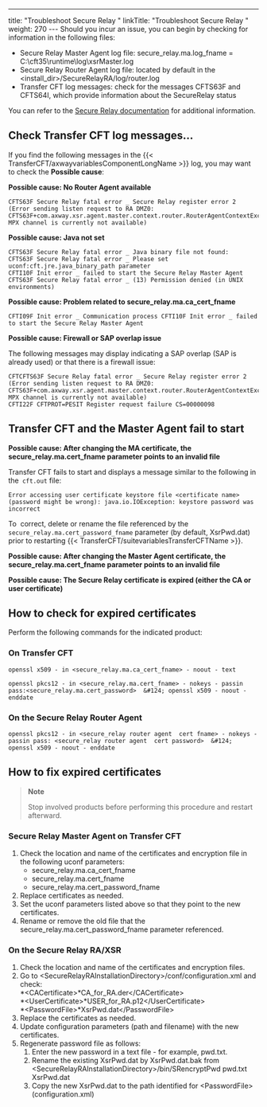 ---
title: "Troubleshoot Secure Relay "
linkTitle: "Troubleshoot Secure Relay "
weight: 270
--- Should you incur an issue, you can begin by checking for information in the following files:

- Secure Relay Master Agent log file: secure_relay.ma.log_fname = C:\\cft35\\runtime\\log\\xsrMaster.log
- Secure Relay Router Agent log file: located by default in the &lt;install_dir>/SecureRelayRA/log/router.log
- Transfer CFT log messages: check for the messages CFTS63F and CFTS64I, which provide information about the SecureRelay status

You can refer to the [Secure Relay documentation](https://docs.axway.com/bundle/SecureRelay_271_AdministratorsGuide_allOS_en_HTML5/page/Content/AxwayStartPageRA_admin.htm) for additional information.

## Check Transfer CFT log messages...

If you find the following messages in the {{< TransferCFT/axwayvariablesComponentLongName  >}} log, you may want to check the **Possible cause**:

****Possible cause: No Router Agent available****

```
CFTS63F Secure Relay fatal error _ Secure Relay register error 2 (Error sending listen request to RA DMZ0: CFTS63F+com.axway.xsr.agent.master.context.router.RouterAgentContextException: MPX channel is currently not available)
```

****Possible cause: Java not set****

```
CFTS63F Secure Relay fatal error _ Java binary file not found:
CFTS63F Secure Relay fatal error _ Please set uconf:cft.jre.java_binary_path parameter
CFTI10F Init error _ failed to start the Secure Relay Master Agent CFTS63F Secure Relay fatal error _ (13) Permission denied (in UNIX environments)
```

****Possible cause: Problem related to secure_relay.ma.ca_cert_fname****

```
CFTI09F Init error _ Communication process CFTI10F Init error _ failed to start the Secure Relay Master Agent
```

****Possible cause: Firewall or SAP overlap issue****

The following messages may display indicating a SAP overlap (SAP is already used) or that there is a firewall issue:

```
CFTCFTS63F Secure Relay fatal error _ Secure Relay register error 2 (Error sending listen request to RA DMZ0:
CFTS63F+com.axway.xsr.agent.master.context.router.RouterAgentContextException: MPX channel is currently not available)
CFTI22F CFTPROT=PESIT Register request failure CS=00000098
```

## Transfer CFT and the Master Agent fail to start

****Possible cause: After changing the MA certificate, the secure_relay.ma.cert_fname parameter points to an invalid file****

Transfer CFT fails to start and displays a message similar to the following in the` cft.out` file:

```
Error accessing user certificate keystore file <certificate name> (password might be wrong): java.io.IOException: keystore password was incorrect
```

To  correct, delete or rename the file referenced by the `secure_relay.ma.cert_password_fname` parameter (by default, XsrPwd.dat) prior to restarting {{< TransferCFT/suitevariablesTransferCFTName  >}}.

****Possible cause: After changing the Master Agent certificate, the secure_relay.ma.cert_fname parameter points to an invalid file****

****Possible cause: The Secure Relay certificate is expired (either the CA or user certificate)****

## How to check for expired certificates

Perform the following commands for the indicated product:

### On Transfer CFT

`openssl x509 - in <secure_relay.ma.ca_cert_fname> - noout - text`

`openssl pkcs12 - in <secure_relay.ma.cert_fname> - nokeys - passin pass:<secure_relay.ma.cert_password>  &#124; openssl x509 - noout - enddate`

### On the Secure Relay Router Agent

`openssl pkcs12 - in <secure_relay router agent  cert fname> - nokeys - passin pass: <secure_relay router agent  cert password>  &#124; openssl x509 - noout - enddate`

## How to fix expired certificates

> **Note**
>
> Stop involved products before performing this procedure and restart afterward.

### Secure Relay Master Agent on Transfer CFT

1. Check the location and name of the certificates and encryption file in the following uconf parameters:
    - secure_relay.ma.ca_cert_fname
    - secure_relay.ma.cert_fname
    - secure_relay.ma.cert_password_fname
1. Replace certificates as needed.
1. Set the uconf parameters listed above so that they point to the new certificates.
1. Rename or remove the old file that the secure_relay.ma.cert_password_fname parameter referenced.

### On the Secure Relay RA/XSR

1. Check the location and name of the certificates and encryption files.
1. Go to &lt;SecureRelayRAInstallationDirectory>/conf/configuration.xml and check:  
    \*&lt;CACertificate>\*CA_for_RA.der&lt;/CACertificate>  
    \*&lt;UserCertificate>\*USER_for_RA.p12&lt;/UserCertificate>  
    \*&lt;PasswordFile>\*XsrPwd.dat&lt;/PasswordFile>
1. Replace the certificates as needed.
1. Update configuration parameters (path and filename) with the new certificates.
1. Regenerate password file as follows:
    1.  Enter the new password in a text file - for example, pwd.txt.
    2.  Rename the existing XsrPwd.dat by XsrPwd.dat.bak from &lt;SecureRelayRAInstallationDirectory>/bin/SRencryptPwd pwd.txt XsrPwd.dat
    3.  Copy the new XsrPwd.dat to the path identified for &lt;PasswordFile> (configuration.xml)

